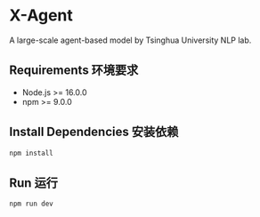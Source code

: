 # X-Agent 

A large-scale agent-based model by Tsinghua University NLP lab.

## Requirements  环境要求

- Node.js >= 16.0.0
- npm >= 9.0.0

## Install Dependencies  安装依赖

```bash
npm install
```



## Run  运行

```bash
npm run dev 
```

